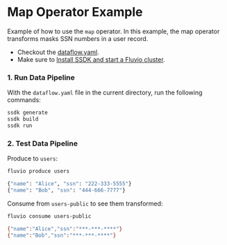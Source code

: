 # Map Operator Example

Example of how to use the `map` operator. In this example, the map operator transforms masks SSN numbers in a user record.

* Checkout the [dataflow.yaml](./dataflow.yaml).
* Make sure to [Install SSDK and start a Fluvio cluster].

### 1. Run Data Pipeline

With the `dataflow.yaml` file in the current directory, run the following commands:

```bash
ssdk generate
ssdk build
ssdk run
```

### 2. Test Data Pipeline

Produce to `users`:

```bash
fluvio produce users
```

```bash
{"name": "Alice", "ssn": "222-333-5555"}
{"name": "Bob", "ssn": "444-666-7777"}
```

Consume from `users-public` to see them transformed:

```bash
fluvio consume users-public
```

```bash
{"name":"Alice","ssn":"***-***-****"}
{"name":"Bob","ssn":"***-***-****"}
```

[Install SSDK and start a Fluvio cluster]: /README.MD#prerequisites